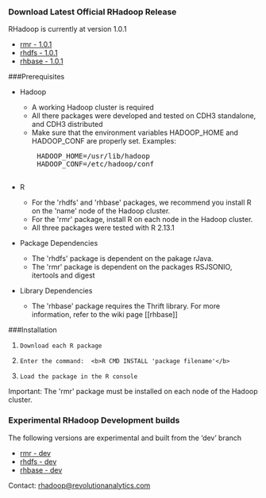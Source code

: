### Download Latest Official RHadoop Release

RHadoop is currently at version 1.0.1

* [rmr - 1.0.1](https://s3.amazonaws.com/rhadoop/master/rmr_1.0.1.tar.gz)
* [rhdfs - 1.0.1](https://s3.amazonaws.com/rhadoop/master/rhdfs_1.0.1.tar.gz)
* [rhbase - 1.0.1](https://s3.amazonaws.com/rhadoop/master/rhbase_1.0.1.tar.gz)

###Prerequisites

* Hadoop 
    * A working Hadoop cluster is required
    * All there packages were developed and tested on CDH3 standalone, and CDH3 distributed  
    * Make sure that the environment variables HADOOP_HOME and HADOOP_CONF are properly set.
    Examples:
    <pre>
      HADOOP_HOME=/usr/lib/hadoop
      HADOOP_CONF=/etc/hadoop/conf
    </pre>

* R 
    * For the 'rhdfs' and 'rhbase' packages,  we recommend you install R on the 'name' node of the Hadoop cluster.  
    * For the 'rmr' package, install R on each node in the Hadoop cluster. 
    *  All three packages were tested with R 2.13.1

* Package Dependencies
    * The 'rhdfs' package is dependent on the pakage rJava.  
    * The 'rmr' package is dependent on the packages RSJSONIO, itertools and digest

* Library Dependencies
    * The 'rhbase' package requires the Thrift library. For more information, refer to the wiki page [[rhbase]] 

###Installation
1.     Download each R package
1.     Enter the command:  <b>R CMD INSTALL 'package filename'</b>
1.     Load the package in the R console 
Important:  The 'rmr' package must be installed on each node of the Hadoop cluster.

### Experimental RHadoop Development builds
The following versions are experimental and built from the ‘dev’ branch

* [rmr - dev](https://s3.amazonaws.com/rhadoop/dev/rmr_1.0.tar.gz )
* [rhdfs - dev](https://s3.amazonaws.com/rhadoop/dev/rhdfs_1.0.tar.gz  )
* [rhbase - dev](https://s3.amazonaws.com/rhadoop/dev/rhbase_1.0.tar.gz  )

Contact: rhadoop@revolutionanalytics.com
